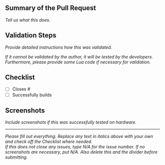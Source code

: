 ## Summary of the Pull Request
_Tell us what this does._

## Validation Steps
_Provide detailed instructions how this was validated._

_If it cannot be validated by the author, it will be tested by the developers.<br>
Furthermore, please provide some Lua code if necessary for validation._

## Checklist
- [ ] Closes #
- [ ] Successfully builds

## Screenshots
_Include screenshots if this was successfully tested on hardware._

---
_Please fill out everything. Replace any text in italics above with your own and check off the Checklist where needed.<br>
If this does not close any issues, type N/A for the issue number. If no screenshots are necessary, put N/A. Also delete this and the divider before submitting._
